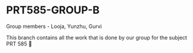 # PRT585-GROUP-B
Group members - Looja, Yunzhu, Gurvi

This branch contains all the work that is done by our group for the subject PRT 585 🚀
